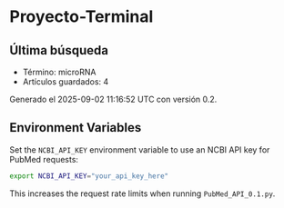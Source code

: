 # Proyecto-Terminal

## Última búsqueda
- Término: microRNA
- Artículos guardados: 4

Generado el 2025-09-02 11:16:52 UTC con versión 0.2.

## Environment Variables

Set the `NCBI_API_KEY` environment variable to use an NCBI API key for PubMed requests:

```bash
export NCBI_API_KEY="your_api_key_here"
```

This increases the request rate limits when running `PubMed_API_0.1.py`.
